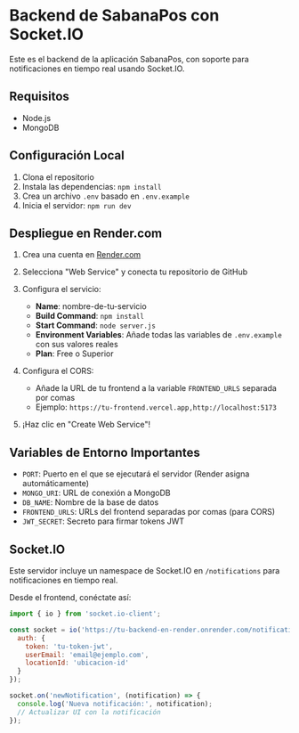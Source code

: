 # Backend de SabanaPos con Socket.IO

Este es el backend de la aplicación SabanaPos, con soporte para notificaciones en tiempo real usando Socket.IO.

## Requisitos

- Node.js
- MongoDB

## Configuración Local

1. Clona el repositorio
2. Instala las dependencias: `npm install`
3. Crea un archivo `.env` basado en `.env.example`
4. Inicia el servidor: `npm run dev`

## Despliegue en Render.com

1. Crea una cuenta en [Render.com](https://render.com)
2. Selecciona "Web Service" y conecta tu repositorio de GitHub
3. Configura el servicio:
   - **Name**: nombre-de-tu-servicio
   - **Build Command**: `npm install`
   - **Start Command**: `node server.js`
   - **Environment Variables**: Añade todas las variables de `.env.example` con sus valores reales
   - **Plan**: Free o Superior

4. Configura el CORS:
   - Añade la URL de tu frontend a la variable `FRONTEND_URLS` separada por comas
   - Ejemplo: `https://tu-frontend.vercel.app,http://localhost:5173`

5. ¡Haz clic en "Create Web Service"!

## Variables de Entorno Importantes

- `PORT`: Puerto en el que se ejecutará el servidor (Render asigna automáticamente)
- `MONGO_URI`: URL de conexión a MongoDB
- `DB_NAME`: Nombre de la base de datos
- `FRONTEND_URLS`: URLs del frontend separadas por comas (para CORS)
- `JWT_SECRET`: Secreto para firmar tokens JWT

## Socket.IO

Este servidor incluye un namespace de Socket.IO en `/notifications` para notificaciones en tiempo real.

Desde el frontend, conéctate así:

```javascript
import { io } from 'socket.io-client';

const socket = io('https://tu-backend-en-render.onrender.com/notifications', {
  auth: {
    token: 'tu-token-jwt',
    userEmail: 'email@ejemplo.com',
    locationId: 'ubicacion-id'
  }
});

socket.on('newNotification', (notification) => {
  console.log('Nueva notificación:', notification);
  // Actualizar UI con la notificación
});
```
